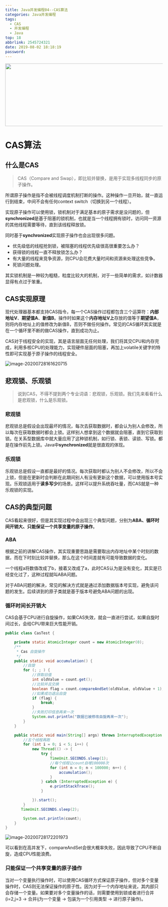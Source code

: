 ```yaml
---
title: Java并发编程04--CAS算法
categories: Java并发编程
tags:
  - CAS
  - 并发编程
  - Java
top: 18
abbrlink: 2545724321
date: 2019-08-02 18:18:19
password:
---
```



<img src="https://jwangtec.oss-cn-chengdu.aliyuncs.com/jwangcloud/index/juc.jpeg" width="1000" height="200" align="middle" />

#  CAS算法

##  什么是CAS

> CAS（Compare and Swap），即比较并替换，是用于实现多线程同步的原子操作。

<!--more-->

​	所谓原子操作是指不会被线程调度机制打断的操作。这种操作一旦开始，就一直运行到结束，中间不会有任何context switch（切换到另一个线程）。

​	实现原子操作可以使用锁，锁机制对于满足基本的原子需求是没问题的，但**synchronized**是基于阻塞的锁机制，也就是当一个线程拥有锁时，访问同一资源的其他线程需要等待，直到该线程释放锁。

​	同时基于**synchronized**实现原子操作也会出现很多问题。

- 优先级低的线程抢到锁，被阻塞的线程优先级很高很重要怎么办？
- 获得锁的线程一直不释放锁怎么办？
- 有大量的线程来竞争资源，则CPU会花费大量时间和资源来处理这些竞争。
- 死锁问题处理。

​	其实锁机制是一种较为粗糙，粒度比较大的机制，对于一些简单的需求，如计数器显得有点过于笨重。

##  CAS实现原理 

​	现代处理器基本都支持CAS指令，每一个CAS操作过程都包含三个运算符：**内部地址V**、**期望值A**、**新值B**。操作时如果这个**内存地址V上**存放的值等于**期望值A**，则将内存地址上的值修改为新值B，否则不做任何操作。常见的CAS循环其实就是在一个循环里不断的做CAS操作，直到成功为止。

​	CAS对于线程安全的实现，其是语言层面无任何处理，我们将其交CPU和内存完成，利用多核CPU的处理能力，实现硬件层面的阻塞，再加上volatile关键字的特性即可实现基于原子操作的线程安全。

![image-20200728161620715](https://jwangtec.oss-cn-chengdu.aliyuncs.com/jwangcloud/juc/2/assets/image-20200728161620715.png)

##   悲观锁、乐观锁

> 说到CAS，不得不提到两个专业词语：悲观锁，乐观锁。我们先来看看什么是悲观锁，什么是乐观锁。

### 悲观锁

​	悲观锁总是假设会出现最坏的情况，每次去获取数据时，都会认为别人会修改，所以每次在获取数据时都会上锁。这样别人想拿到这个数据就会阻塞，直到它获取到锁。在关系型数据库中就大量应用了这种锁机制，如行锁、表锁、读锁、写锁。都是在操作前先上锁。Java中**synchronized**就是很直观的体现。

###   乐观锁

​	乐观锁总是假设一直都是最好的情况。每次获取时都认为别人不会修改，所以不会上锁，但是在更新时会判断在此期间别人有没有更新这个数据，可以使用版本号实现。乐观锁适用于**读多写少**的场景。这样可以提升系统吞吐量，而CAS就是一种乐观锁的实现。

##  CAS的典型问题

​	CAS看起来很好，但是其实现过程中会出现三个典型问题，分别为**ABA、循环时间开销大、只能保证一个共享变量的原子操作**。

###  ABA

​	根据之前的讲解CAS操作，其实现重要思路是需要取出内存地址中某个时刻的数据，而在下时刻比较并替换，那么在这个时间差就有可能导致数据的变化。

​	一个线程a将数值改成了b，接着又改成了a，此时CAS认为是没有变化，其实是已经变化过了，这种过程就叫ABA问题。

​	对于ABA问题的解决，常见的解决方式就是通过添加数据版本号实现，避免该问题的发生。后续讲到的原子类就是基于版本号避免ABA问题的出现。

###  循环时间长开销大

​	CAS会基于CPU进行自旋操作，如果CAS失效，就会一直进行尝试，如果自旋时间过长，会给CPU带来巨大性能开销。

```java
public class CasTest {

    private static AtomicInteger count = new AtomicInteger(0);
    /**
     * Cas 自旋操作
     */
    public static void accumulation() {
        //自旋
        for (; ; ) {
            //获取旧值
            int oldValue = count.get();
            //比较并且交换
            boolean flag = count.compareAndSet(oldValue, oldValue + 1);
            //如果成功退出自旋
            if (flag) {
                break;
            }
            //失败打印信息再来一次
            System.out.println("数据已被修改自旋再来一次");
        }
    }

    public static void main(String[] args) throws InterruptedException {
        //五个线程再跑
        for (int i = 0; i < 5; i++) {
            new Thread(() -> {
                try {
                    TimeUnit.SECONDS.sleep(1);
                    //每个线程让count自增100000次
                    for (int n = 0; n < 100000; n++) {
                        accumulation();
                    }
                } catch (InterruptedException e) {
                    e.printStackTrace();
                }

            }).start();
        }
       TimeUnit.SECONDS.sleep(2);

        System.out.println(count);
    }
}
```

![image-20200728172201973](https://jwangtec.oss-cn-chengdu.aliyuncs.com/jwangcloud/juc/2/assets/image-20200728172201973.png)

​	可以看到在高并发下，compareAndSet会很大概率失败，因此导致了CPU不断自旋，造成CPU性能浪费。

###   只能保证一个共享变量的原子操作

​	当对一个变量执行操作时，可以使用CAS循环方式保证原子操作，但对多个变量操作时，CAS则无法保证操作的原子性。因为对于一个内存地址来说，其内部只会存储一个变量。如果要对多个变量操作的话，则需要使用到锁或者进行合并(i=2,j=3 -> 合并ij为一个变量 -> 包装为一个引用类型 -> 进行原子操作)。





